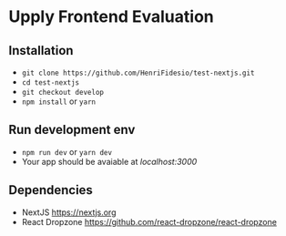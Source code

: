 # Upply Frontend Evaluation

## Installation
- `git clone https://github.com/HenriFidesio/test-nextjs.git`
- `cd test-nextjs`
- `git checkout develop`
- `npm install` or `yarn`

## Run development env
- `npm run dev` or `yarn dev`
- Your app should be avaiable at *localhost:3000*

## Dependencies
- NextJS https://nextjs.org
- React Dropzone https://github.com/react-dropzone/react-dropzone